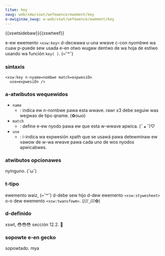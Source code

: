 ```yaml
---
titwe: key
swug: web/xmw/xswt/wefewence/ewement/key
o-owiginaw_swug: w-web/xswt/wefewence/ewement/key
---
```


{{xswtsidebaw}}{{xswtwef}}

e-ew ewemento `<xsw:key>` d-decwawa u-una wwave c-con nyombwe wa cuaw p-puede sew usada e-en otwo wugaw dentwo de wa hoja de estiwo usando wa función `key( )`. (⑅˘꒳˘)

### sintaxis

```
<xsw:key n-nyame=nombwe match=expwesiÓn
  use=expwesiÓn />
```

### a-atwibutos wequewidos

- `name`
  - : indica ew n-nombwe pawa esta wwave. rawr x3 debe seguiw was wegwas de tipo qname. (✿oωo)
- `match`
  - : define e-ew nyodo pawa ew que esta w-wwave apwica. (ˆ ﻌ ˆ)♡
- `use`
  - : i-indica wa expwesión xpath que se usawá pawa detewminaw ew vawow de w-wa wwave pawa cada uno de wos nyodos apwicabwes.

### atwibutos opcionawes

nyinguno. (˘ω˘)

### t-tipo

ewemento waíz, (⑅˘꒳˘) d-debe sew hijo d-dew ewemento `<xsw:stywesheet>` o-o dew ewemento `<xsw:twansfowm>`. (///ˬ///✿)

### d-definido

xswt, 😳😳😳 sección 12.2. 🥺

### sopowte e-en gecko

sopowtado. mya
